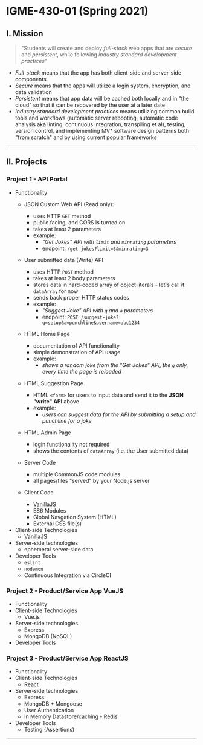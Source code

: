 # IGME-430-01 (Spring 2021)

## I. Mission

<blockquote>
"Students will create and deploy <i>full-stack</i> web apps that are <i>secure</i> and <i>persistent</i>, while following <i>industry standard development practices</i>"
</blockquote>
  
- *Full-stack* means that the app has both client-side and server-side components
- *Secure* means that the apps will utilize a login system, encryption, and data validation
- *Persistent* means that app data will be cached both locally and in "the cloud" so that it can be recovered by the user at a later date
- *Industry standard development practices* means utilizing common build tools and workflows (automatic server rebooting, automatic code analysis aka linting, continuous integration, transpiling et al), testing, version control, and implementing MV* software design patterns both "from scratch" and by using current popular frameworks

<hr>

## II. Projects

### Project 1 - API Portal

- Functionality
  - JSON Custom Web API (Read only):
    - uses HTTP `GET` method
    - public facing, and CORS is turned on
    - takes at least 2 parameters
    - example: 
      - *"Get Jokes" API with `limit` and `minrating` parameters*
      - endpoint: `/get-jokes?limit=5&minrating=3`
  - User submitted data (Write) API
    - uses HTTP `POST` method
    - takes at least 2 body parameters
    - stores data in hard-coded array of object literals - let's call it `dataArray` for now 
    - sends back proper HTTP status codes
    - example: 
      - *"Suggest Joke" API with `q` and `a` parameters*
      - endpoint: `POST /suggest-joke?q=setup&a=punchline&username=abc1234`
  - HTML Home Page
    - documentation of API functionality
    - simple demonstration of API usage
    - example: 
      - *shows a random joke from the "Get Jokes" API, the `q` only, every time the page is reloaded*
  - HTML Suggestion Page
    - HTML `<form>` for users to input data and send it to the **JSON "write" API** above
    - example: 
      - *users can suggest data for the API by submitting a setup and punchline for a joke*
     
  - HTML Admin Page
    - login functionality not required
    - shows the contents of `dataArray` (i.e. the User submitted data)
  - Server Code
    - multiple CommonJS code modules
    - all pages/files "served" by your Node.js server
  - Client Code
    - VanillaJS
    - ES6 Modules
    - Global Navgation System (HTML)
    - External CSS file(s)
- Client-side Technologies
  - VanillaJS
- Server-side technologies
  - ephemeral server-side data
- Developer Tools
  - `eslint`
  - `nodemon`
  - Continuous Integration via CircleCI

### Project 2 - Product/Service App VueJS

- Functionality
- Client-side Technologies
  - Vue.js
- Server-side technologies
  - Express
  - MongoDB (NoSQL)
- Developer Tools

### Project 3 - Product/Service App ReactJS

- Functionality
- Client-side Technologies
  - React
- Server-side technologies
  - Express
  - MongoDB + Mongoose
  - User Authentication
  - In Memory Datastore/caching - Redis
- Developer Tools
  - Testing (Assertions)

<hr>

